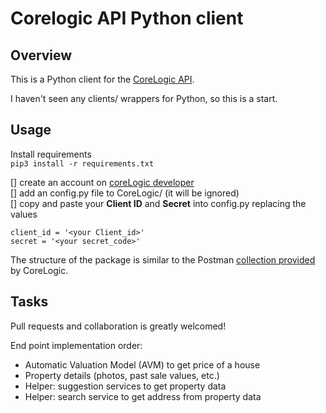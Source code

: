 # Corelogic API Python client

## Overview

This is a Python client for the [CoreLogic API](https://developer.corelogic.asia/apis/docs/overview-au).  

I haven't seen any clients/ wrappers for Python, so this is a start. 


## Usage

Install requirements  
`pip3 install -r requirements.txt`

[] create an account on [coreLogic developer](https://developer.corelogic.asia/user)  
[] add an config.py file to CoreLogic/ (it will be ignored)  
[] copy and paste your **Client ID** and **Secret** into config.py replacing the values
```
client_id = '<your Client_id>'
secret = '<your secret_code>'
```

The structure of the package is similar to the Postman [collection provided](https://documenter.getpostman.com/view/7051651/S1EJWfxt) by CoreLogic.


## Tasks

Pull requests and collaboration is greatly welcomed!

End point implementation order:
- Automatic Valuation Model (AVM) to get price of a house
- Property details (photos, past sale values, etc.)
- Helper: suggestion services to get property data
- Helper: search service to get address from property data
